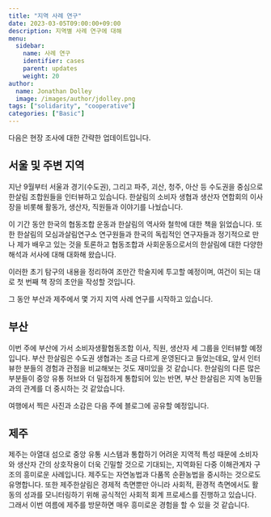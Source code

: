 ```yaml
---
title: "지역 사례 연구"
date: 2023-03-05T09:00:00+09:00
description: 지역별 사례 연구에 대해
menu:
  sidebar:
    name: 사례 연구
    identifier: cases
    parent: updates
    weight: 20
author:
  name: Jonathan Dolley
  image: /images/author/jdolley.png
tags: ["solidarity", "cooperative"]
categories: ["Basic"]
---
```


다음은 현장 조사에 대한 간략한 업데이트입니다.

## 서울 및 주변 지역

지난 9월부터 서울과 경기(수도권), 그리고 파주, 괴산, 청주, 아산 등 수도권을 중심으로 한살림 조합원들을 인터뷰하고 있습니다.
한살림의 소비자 생협과 생산자 연합회의 이사장을 비롯해 활동가, 생산자, 직원들과 이야기를 나눴습니다.

이 기간 동안 한국의 협동조합 운동과 한살림의 역사와 철학에 대한 책을 읽었습니다.
또한 한살림의 모심과살림연구소 연구원들과 한국의 독립적인 연구자들과 정기적으로 만나 제가 배우고 있는 것을 토론하고 협동조합과 사회운동으로서의 한살림에 대한 다양한 해석과 서사에 대해 대화해 왔습니다.

이러한 초기 탐구의 내용을 정리하여 조만간 학술지에 투고할 예정이며, 여건이 되는 대로 첫 번째 책 장의 초안을 작성할 것입니다.

그 동안 부산과 제주에서 몇 가지 지역 사례 연구를 시작하고 있습니다.

## 부산

이번 주에 부산에 가서 소비자생활협동조합 이사, 직원, 생산자 세 그룹을 인터뷰할 예정입니다.
부산 한살림은 수도권 생협과는 조금 다르게 운영된다고 들었는데요, 앞서 인터뷰한 분들의 경험과 관점을 비교해보는 것도 재미있을 것 같습니다.
한살림의 다른 많은 부분들이 중앙 유통 허브와 더 밀접하게 통합되어 있는 반면, 부산 한살림은 지역 농민들과의 관계를 더 중시하는 것 같았습니다.

여행에서 찍은 사진과 소감은 다음 주에 블로그에 공유할 예정입니다.

## 제주

제주는 아열대 섬으로 중앙 유통 시스템과 통합하기 어려운 지역적 특성 때문에 소비자와 생산자 간의 상호작용이 더욱 긴밀할 것으로 기대되는, 지역화된 다중 이해관계자 구조의 흥미로운 사례입니다.
제주도는 자연농법과 다품목 순환농법을 중시하는 것으로도 유명합니다.
또한 제주한살림은 경제적 측면뿐만 아니라 사회적, 환경적 측면에서도 활동의 성과를 모니터링하기 위해 공식적인 사회적 회계 프로세스를 진행하고 있습니다.
그래서 이번 여름에 제주를 방문하면 매우 흥미로운 경험을 할 수 있을 것 같습니다.
